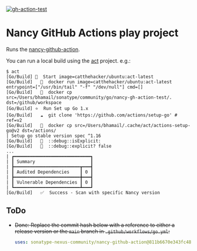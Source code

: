 <!--![gh-action-test](https://github.com/bhamail/gh-action-test/workflows/Go/badge.svg)-->
<a href="https://github.com/bhamail/gh-action-test/actions?query=workflow%3AGo"><img src="https://github.com/bhamail/gh-action-test/workflows/Go/badge.svg" alt="gh-action-test"></img></a>

Nancy GitHub Actions play project
===========================

Runs the [nancy-github-action](https://github.com/sonatype-nexus-community/nancy-github-action).

You can run a local build using the [act](https://github.com/nektos/act) project. e.g.:
```shell
$ act
[Go/Build] 🚀  Start image=catthehacker/ubuntu:act-latest
[Go/Build]   🐳  docker run image=catthehacker/ubuntu:act-latest entrypoint=["/usr/bin/tail" "-f" "/dev/null"] cmd=[]
[Go/Build]   🐳  docker cp src=/Users/bhamail/sonatype/community/go/nancy-gh-action-test/. dst=/github/workspace
[Go/Build] ⭐  Run Set up Go 1.x
[Go/Build]   ☁  git clone 'https://github.com/actions/setup-go' # ref=v2
[Go/Build]   🐳  docker cp src=/Users/bhamail/.cache/act/actions-setup-go@v2 dst=/actions/
| Setup go stable version spec ^1.16
[Go/Build]   💬  ::debug::isExplicit: 
[Go/Build]   💬  ::debug::explicit? false
...
| ┏━━━━━━━━━━━━━━━━━━━━━━━━━━━━━┓
| ┃ Summary                     ┃
| ┣━━━━━━━━━━━━━━━━━━━━━━━━━┳━━━┫
| ┃ Audited Dependencies    ┃ 0 ┃
| ┣━━━━━━━━━━━━━━━━━━━━━━━━━╋━━━┫
| ┃ Vulnerable Dependencies ┃ 0 ┃
| ┗━━━━━━━━━━━━━━━━━━━━━━━━━┻━━━┛
[Go/Build]   ✅  Success - Scan with specific Nancy version
```

ToDo
----
* ~~Done: Replace the commit hash below with a reference to either a release version or the `main` branch
in `.github/workflows/go.yml`:~~
  ```yaml
  uses: sonatype-nexus-community/nancy-github-action@811b6670e343fc48fde273906404adaac9bd3885
  ```

[//]: # (Change to trigger build)
